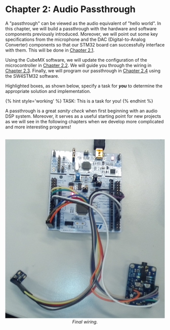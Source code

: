 # Chapter 2: Audio Passthrough

A "passthrough" can be viewed as the audio equivalent of "hello world". In this chapter, we will build a passthrough with the hardware and software components previously introduced. Moreover, we will point out some key specifications from the microphone and the DAC (Digital-to-Analog Converter) components so that our STM32 board can successfully interface with them. This will be done in [Chapter 2.1](1/hardware_interfaces/_intro.md).

Using the CubeMX software, we will update the configuration of the microcontroller in [Chapter 2.2](2/updating_stm32_peripherals.md). We will guide you through the wiring in [Chapter 2.3](3/wiring.md). Finally, we will program our passthrough in [Chapter 2.4](4/coding.md) using the SW4STM32 software. 

Highlighted boxes, as shown below, specify a task for **_you_** to determine the appropriate solution and implementation.

{% hint style='working' %}
TASK: This is a task for you!
{% endhint %}

A passthrough is a great _sanity check_ when first beginning with an audio DSP system. Moreover, it serves as a useful starting point for new projects as we will see in the following chapters when we develop more complicated and more interesting programs!

<br/>
<div style="text-align:center"><img src ="final_wiring.jpg" width="600" /></div>
<center><i>Final wiring.</i></center>